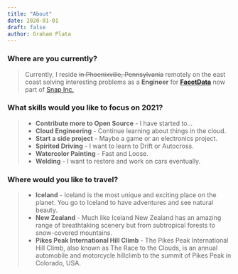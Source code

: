 ```yaml
---
title: "About"
date: 2020-01-01
draft: false
author: Graham Plata
---
```


### Where are you currently?

> Currently, I reside ~~in Phoenixville, Pennsylvania~~ remotely on the east coast solving interesting problems as a **Engineer** for ~~**[FacetData](https://www.facetdata.com/)**~~ now part of [Snap Inc.](https://www.snap.com/en-US)

### What skills would you like to focus on 2021?

> - **Contribute more to Open Source** - I have started to...
> - **Cloud Engineering** - Continue learning about things in the cloud.
> - **Start a side project** - Maybe a game or an electronics project.
> - **Spirited Driving** - I want to learn to Drift or Autocross.
> - **Watercolor Painting** - Fast and Loose.
> - **Welding** - I want to restore and work on cars eventually.

### Where would you like to travel?

> - **Iceland** - Iceland is the most unique and exciting place on the planet. You go to Iceland to have adventures and see natural beauty.
> - **New Zealand** - Much like Iceland New Zealand has an amazing range of breathtaking scenery but from subtropical forests to snow-covered mountains.
> - **Pikes Peak International Hill Climb** - The Pikes Peak International Hill Climb, also known as The Race to the Clouds, is an annual automobile and motorcycle hillclimb to the summit of Pikes Peak in Colorado, USA.

